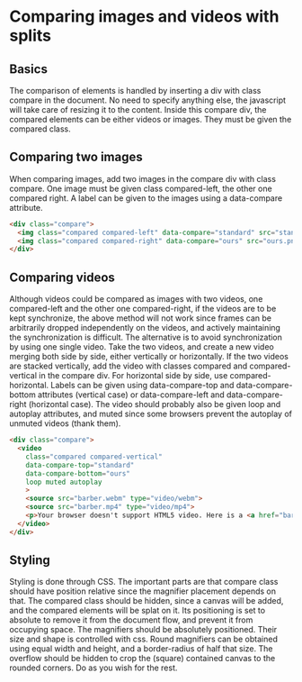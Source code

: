 # Comparing images and videos with splits

## Basics

The comparison of elements is handled by inserting a div with class
compare in the document. No need to specify anything else, the javascript
will take care of resizing it to the content. Inside this compare div, the
compared elements can be either videos or images. They must be given the
compared class.

## Comparing two images

When comparing images, add two images in the compare div with class
compare. One image must be given class compared-left, the other one
compared right. A label can be given to the images using a data-compare
attribute.

```html
<div class="compare">
  <img class="compared compared-left" data-compare="standard" src="standard.png"/>
  <img class="compared compared-right" data-compare="ours" src="ours.png"/>
</div>
```

## Comparing videos

Although videos could be compared as images with two videos, one
compared-left and the other one compared-right, if the videos are to be
kept synchronize, the above method will not work since frames can be
arbitrarily dropped independently on the videos, and actively maintaining
the synchronization is difficult. The alternative is to avoid
synchronization by using one single video.  Take the two videos, and
create a new video merging both side by side, either vertically or
horizontally.  If the two videos are stacked vertically, add the video
with classes compared and compared-vertical in the compare div. For
horizontal side by side, use compared-horizontal.  Labels can be given
using data-compare-top and data-compare-bottom attributes (vertical case)
or data-compare-left and data-compare-right (horizontal case). The video
should probably also be given loop and autoplay attributes, and muted
since some browsers prevent the autoplay of unmuted videos (thank them).

```html
<div class="compare">
  <video 
    class="compared compared-vertical" 
    data-compare-top="standard"
    data-compare-bottom="ours"
    loop muted autoplay
    >
    <source src="barber.webm" type="video/webm">
    <source src="barber.mp4" type="video/mp4">
    <p>Your browser doesn't support HTML5 video. Here is a <a href="barber.mp4">link to the video</a> instead.</p>
  </video>
</div>
```

## Styling

Styling is done through CSS. The important parts are that compare class
should have position relative since the magnifier placement depends on
that. The compared class should be hidden, since a canvas will be added,
and the compared elements will be splat on it. Its positioning is set to
absolute to remove it from the document flow, and prevent it from
occupying space. The magnifiers should be absolutely positioned. Their
size and shape is controlled with css. Round magnifiers can be obtained
using equal width and height, and a border-radius of half that size. The
overflow should be hidden to crop the (square) contained canvas to the
rounded corners. Do as you wish for the rest.
